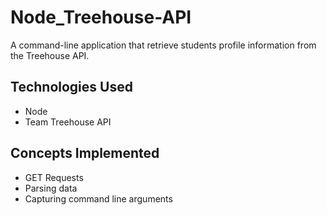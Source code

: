 # Node_Treehouse-API

A command-line application that retrieve students profile information from the Treehouse API.

## Technologies Used

- Node
- Team Treehouse API

## Concepts Implemented

- GET Requests
- Parsing data
- Capturing command line arguments
